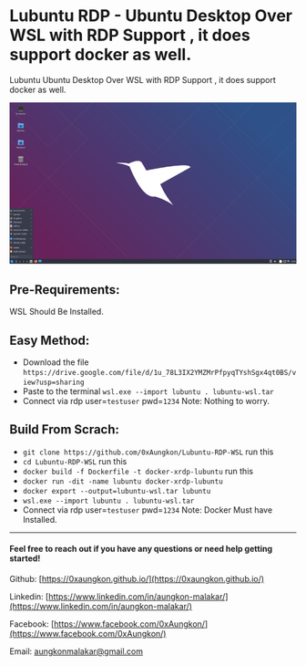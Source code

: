 
# Lubuntu RDP - Ubuntu Desktop Over WSL with RDP Support , it does support docker as well.
Lubuntu Ubuntu Desktop Over WSL with RDP Support , it does support docker as well. 


![](800px-Lubuntu_20.10_Desktop_en.png)
## Pre-Requirements:
WSL Should Be Installed.


## Easy Method:

 - Download the file `https://drive.google.com/file/d/1u_78L3IX2YMZMrPfpyqTYshSgx4qt0BS/view?usp=sharing`
 - Paste to the terminal `wsl.exe --import lubuntu . lubuntu-wsl.tar`
 - Connect via rdp user=`testuser` pwd=`1234`
Note: Nothing to worry.

 ## Build From Scrach:
  - `git clone https://github.com/0xAungkon/Lubuntu-RDP-WSL` run this
  - `cd Lubuntu-RDP-WSL` run this
  - `docker build -f Dockerfile -t docker-xrdp-lubuntu` run this
  - `docker run -dit -name lubuntu docker-xrdp-lubuntu`
  - `docker export --output=lubuntu-wsl.tar lubuntu`
  - `wsl.exe --import lubuntu . lubuntu-wsl.tar`
  - Connect via rdp user=`testuser` pwd=`1234`
  Note: Docker Must have Installed. 


  ---

#### Feel free to reach out if you have any questions or need help getting started!

Github: [https://0xaungkon.github.io/](https://0xaungkon.github.io/)

Linkedin: [https://www.linkedin.com/in/aungkon-malakar/](https://www.linkedin.com/in/aungkon-malakar/)

Facebook: [https://www.facebook.com/0xAungkon/](https://www.facebook.com/0xAungkon/)

Email: [aungkonmalakar@gmail.com](mailto:aungkonmalakar@gmail.com)
